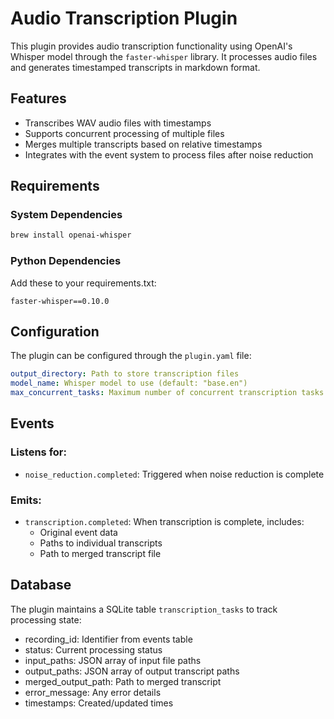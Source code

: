 # Audio Transcription Plugin

This plugin provides audio transcription functionality using OpenAI's Whisper model through the `faster-whisper` library. It processes audio files and generates timestamped transcripts in markdown format.

## Features
- Transcribes WAV audio files with timestamps
- Supports concurrent processing of multiple files
- Merges multiple transcripts based on relative timestamps
- Integrates with the event system to process files after noise reduction

## Requirements

### System Dependencies
```bash
brew install openai-whisper
```

### Python Dependencies
Add these to your requirements.txt:
```
faster-whisper==0.10.0
```

## Configuration
The plugin can be configured through the `plugin.yaml` file:

```yaml
output_directory: Path to store transcription files
model_name: Whisper model to use (default: "base.en")
max_concurrent_tasks: Maximum number of concurrent transcription tasks
```

## Events

### Listens for:
- `noise_reduction.completed`: Triggered when noise reduction is complete

### Emits:
- `transcription.completed`: When transcription is complete, includes:
  - Original event data
  - Paths to individual transcripts
  - Path to merged transcript file

## Database
The plugin maintains a SQLite table `transcription_tasks` to track processing state:
- recording_id: Identifier from events table
- status: Current processing status
- input_paths: JSON array of input file paths
- output_paths: JSON array of output transcript paths
- merged_output_path: Path to merged transcript
- error_message: Any error details
- timestamps: Created/updated times
